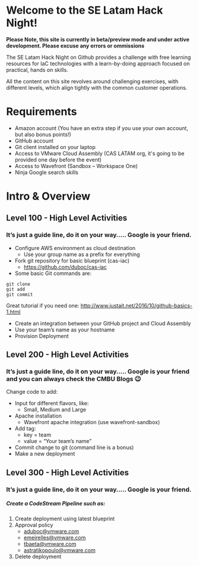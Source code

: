 # Welcome to the SE Latam Hack Night! 


**Please Note, this site is currently in beta/preview mode and under active development. Please excuse any errors or ommissions**

The SE Latam Hack Night on Github provides a challenge with free learning resources for IaC technologies with a learn-by-doing approach focused on practical, hands on skills.

All the content on this site revolves around challenging exercises, with different levels, which align tightly with the common customer operations.

# Requirements 
- Amazon account (You have an extra step if you use your own account, but also bonus points!)
- GitHub account
- Git client installed on your laptop
- Access to VMware Cloud Assembly (CAS LATAM org, it's going to be provided one day before the event)
- Access to Wavefront (Sandbox – Workspace One)
- Ninja Google search skills

# Intro & Overview

## Level 100 - High Level Activities
### It’s just a guide line, do it on your way….. Google is your friend.

- Configure AWS environment as cloud destination
  - Use your group name as a prefix for everything 
- Fork git repository for basic blueprint (cas-iac)
  - https://github.com/duboc/cas-iac
- Some basic Git commands are:
``` 
git clone
git add
git commit
```
Great tutorial if you need one: http://www.justait.net/2016/10/github-basics-1.html
- Create an integration between your GitHub project and Cloud Assembly
- Use your team’s name as your hostname
- Provision Deployment 


## Level 200 - High Level Activities
### It’s just a guide line, do it on your way….. Google is your friend and you can always check the CMBU Blogs :wink: 

Change code to add:
- Input for different flavors, like:
  - Small, Medium and Large
- Apache installation
  - Wavefront apache integration (use wavefront-sandbox)
- Add tag:
  - key = team 
  - value = “Your team’s name”
- Commit change to git (command line is a bonus)
- Make a new deployment


## Level 300 - High Level Activities
### It’s just a guide line, do it on your way….. Google is your friend.

##### Create a CodeStream Pipeline such as:
1. Create deployment using latest blueprint
2. Approval policy 
   - aduboc@vmware.com
   - emeirelles@vmware.com
   - tbaeta@vmware.com
   - astratikopoulo@vmware.com
3. Delete deployment

